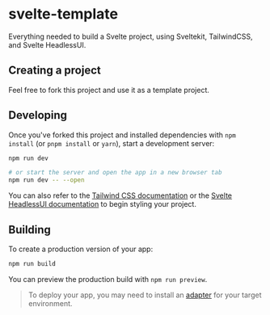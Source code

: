# svelte-template

Everything needed to build a Svelte project, using Sveltekit, TailwindCSS, and Svelte HeadlessUI.

## Creating a project

Feel free to fork this project and use it as a template project.

## Developing

Once you've forked this project and installed dependencies with `npm install` (or `pnpm install` or `yarn`), start a development server:

```bash
npm run dev

# or start the server and open the app in a new browser tab
npm run dev -- --open
```

You can also refer to the [Tailwind CSS documentation](https://tailwindcss.com/docs/installation) or the [Svelte HeadlessUI documentation](https://captaincodeman.github.io/svelte-headlessui/) to begin styling your project.

## Building

To create a production version of your app:

```bash
npm run build
```

You can preview the production build with `npm run preview`.

> To deploy your app, you may need to install an [adapter](https://kit.svelte.dev/docs/adapters) for your target environment.
